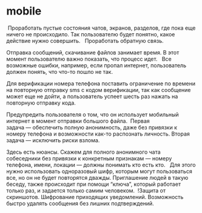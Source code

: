 # mobile

 Проработать пустые состояния чатов, экранов, разделов, где пока еще ничего не происходило. 
Так пользователю будет понятно, какое действие нужно совершить.   Проработать обратную связь. 

Отправка сообщений, скачивание файлов занимает время. В этот момент пользователю важно показать, что процесс идет.   Все возможные ошибки, например, если пропал интернет, пользователь должен понять, что что-то пошло не так.   

Для верификации номера телефона поставить ограничение по времени на повторную отправку sms с кодом верификации, так как сообщение может еще не дойти, а пользователь успеет шесть раз нажать на повторную отправку кода. 

Предупредить пользователя о том, что он использует мобильный интернет в момент отправки большого файла.  Первая задача — обеспечить полную анонимность, даже без привязки к номеру телефона и возможности как-то распознать личность. Вторая задача — исключить риски взлома.  

Здесь есть нюансы. Скажем для полного анонимного чата собеседники без привязки к конкретным признакам — номеру телефона, имени, локации — должны понимать кто есть кто.  
Для этого нужно использовать одноразовый шифр, которым могут пользоваться все, но он не будет повторятся дважды. Приглашение людей в такую беседу, также происходит при помощи “ключа”, который работает только раз, и задается только самим человеком.  !Защита от скриншотов. Шифрование приходящих уведомлений. Возможность быстро удалять сообщения без лишних подтверждений.
